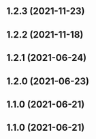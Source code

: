 ## 1.2.3 (2021-11-23)


## 1.2.2 (2021-11-18)


## 1.2.1 (2021-06-24)


## 1.2.0 (2021-06-23)


## 1.1.0 (2021-06-21)


## 1.1.0 (2021-06-21)



